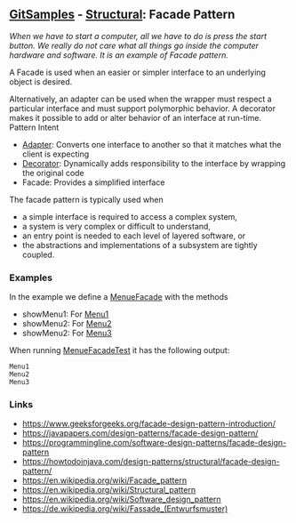 ## [GitSamples](/../../tree/master) - [Structural](/../../tree/java-design-pattern/test/samples/structural): Facade Pattern
<cite>When we have to start a computer, all we have to do is press the start button. We really do not care what all things go inside the computer hardware and software. It is an example of Facade pattern.</cite>

A Facade is used when an easier or simpler interface to an underlying object is desired.

Alternatively, an adapter can be used when the wrapper must respect a particular interface and must support polymorphic behavior. A decorator makes it possible to add or alter behavior of an interface at run-time.
Pattern 	Intent
* [Adapter](/../../tree/java-design-pattern/test/samples/structural/adapter): Converts one interface to another so that it matches what the client is expecting
* [Decorator](/../../tree/java-design-pattern/test/samples/structural/decorator): Dynamically adds responsibility to the interface by wrapping the original code
* Facade: Provides a simplified interface

The facade pattern is typically used when

* a simple interface is required to access a complex system,
* a system is very complex or difficult to understand, 
* an entry point is needed to each level of layered software, or
* the abstractions and implementations of a subsystem are tightly coupled.

### Examples
In the example we define a [MenueFacade](MenuFacade.java) with the methods
* showMenu1: For [Menu1](Menu1.java)
* showMenu2: For [Menu2](Menu2.java)
* showMenu2: For [Menu3](Menu3.java)

When running [MenueFacadeTest](MenuFacadeTest.java) it has the following output:
    
    Menu1
    Menu2
    Menu3

### Links
* https://www.geeksforgeeks.org/facade-design-pattern-introduction/
* https://javapapers.com/design-patterns/facade-design-pattern/
* https://programmingline.com/software-design-patterns/facade-design-pattern
* https://howtodoinjava.com/design-patterns/structural/facade-design-pattern/
* https://en.wikipedia.org/wiki/Facade_pattern
* https://en.wikipedia.org/wiki/Structural_pattern
* https://en.wikipedia.org/wiki/Software_design_pattern
* https://de.wikipedia.org/wiki/Fassade_(Entwurfsmuster)